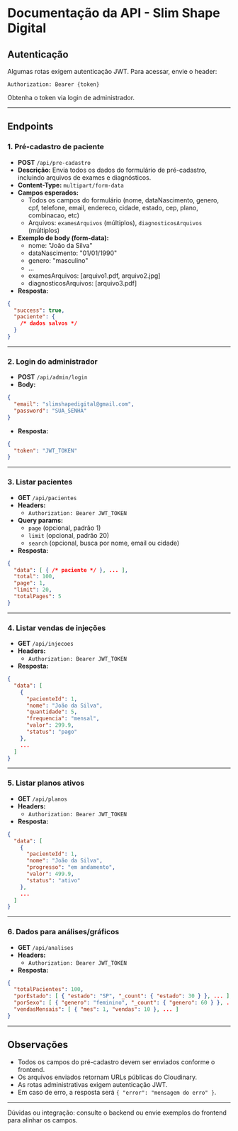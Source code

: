 # Documentação da API - Slim Shape Digital

## Autenticação

Algumas rotas exigem autenticação JWT. Para acessar, envie o header:

```
Authorization: Bearer {token}
```

Obtenha o token via login de administrador.

---

## Endpoints

### 1. Pré-cadastro de paciente

- **POST** `/api/pre-cadastro`
- **Descrição:** Envia todos os dados do formulário de pré-cadastro, incluindo arquivos de exames e diagnósticos.
- **Content-Type:** `multipart/form-data`
- **Campos esperados:**
  - Todos os campos do formulário (nome, dataNascimento, genero, cpf, telefone, email, endereco, cidade, estado, cep, plano, combinacao, etc)
  - Arquivos: `examesArquivos` (múltiplos), `diagnosticosArquivos` (múltiplos)
- **Exemplo de body (form-data):**
  - nome: "João da Silva"
  - dataNascimento: "01/01/1990"
  - genero: "masculino"
  - ...
  - examesArquivos: [arquivo1.pdf, arquivo2.jpg]
  - diagnosticosArquivos: [arquivo3.pdf]
- **Resposta:**

```json
{
  "success": true,
  "paciente": {
    /* dados salvos */
  }
}
```

---

### 2. Login do administrador

- **POST** `/api/admin/login`
- **Body:**

```json
{
  "email": "slimshapedigital@gmail.com",
  "password": "SUA_SENHA"
}
```

- **Resposta:**

```json
{
  "token": "JWT_TOKEN"
}
```

---

### 3. Listar pacientes

- **GET** `/api/pacientes`
- **Headers:**
  - `Authorization: Bearer JWT_TOKEN`
- **Query params:**
  - `page` (opcional, padrão 1)
  - `limit` (opcional, padrão 20)
  - `search` (opcional, busca por nome, email ou cidade)
- **Resposta:**

```json
{
  "data": [ { /* paciente */ }, ... ],
  "total": 100,
  "page": 1,
  "limit": 20,
  "totalPages": 5
}
```

---

### 4. Listar vendas de injeções

- **GET** `/api/injecoes`
- **Headers:**
  - `Authorization: Bearer JWT_TOKEN`
- **Resposta:**

```json
{
  "data": [
    {
      "pacienteId": 1,
      "nome": "João da Silva",
      "quantidade": 5,
      "frequencia": "mensal",
      "valor": 299.9,
      "status": "pago"
    },
    ...
  ]
}
```

---

### 5. Listar planos ativos

- **GET** `/api/planos`
- **Headers:**
  - `Authorization: Bearer JWT_TOKEN`
- **Resposta:**

```json
{
  "data": [
    {
      "pacienteId": 1,
      "nome": "João da Silva",
      "progresso": "em andamento",
      "valor": 499.9,
      "status": "ativo"
    },
    ...
  ]
}
```

---

### 6. Dados para análises/gráficos

- **GET** `/api/analises`
- **Headers:**
  - `Authorization: Bearer JWT_TOKEN`
- **Resposta:**

```json
{
  "totalPacientes": 100,
  "porEstado": [ { "estado": "SP", "_count": { "estado": 30 } }, ... ],
  "porSexo": [ { "genero": "feminino", "_count": { "genero": 60 } }, ... ],
  "vendasMensais": [ { "mes": 1, "vendas": 10 }, ... ]
}
```

---

## Observações

- Todos os campos do pré-cadastro devem ser enviados conforme o frontend.
- Os arquivos enviados retornam URLs públicas do Cloudinary.
- As rotas administrativas exigem autenticação JWT.
- Em caso de erro, a resposta será `{ "error": "mensagem do erro" }`.

---

Dúvidas ou integração: consulte o backend ou envie exemplos do frontend para alinhar os campos.
